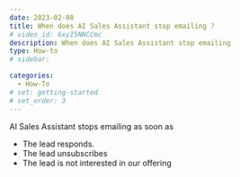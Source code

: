 ```yaml
---
date: 2023-02-08
title: When does AI Sales Assistant stop emailing ?
# video_id: 6xyI5NNCCmc
description: When does AI Sales Assistant stop emailing
type: How-to
# sidebar:

categories:
  - How-To
# set: getting-started
# set_order: 3
---
```

AI Sales Assistant stops emailing as soon as 
- The lead responds.
- The lead unsubscribes
- The lead is not interested in our offering